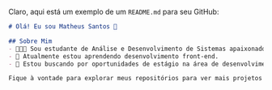 Claro, aqui está um exemplo de um `README.md` para seu GitHub:

```markdown
# Olá! Eu sou Matheus Santos 👋

## Sobre Mim
- 👨🏻‍💻 Sou estudante de Análise e Desenvolvimento de Sistemas apaixonado por programação e tecnologia.
- 🌱 Atualmente estou aprendendo desenvolvimento front-end.
- 💼 Estou buscando por oportunidades de estágio na área de desenvolvimento web.

Fique à vontade para explorar meus repositórios para ver mais projetos!

